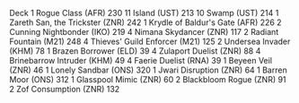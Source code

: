 Deck
1 Rogue Class (AFR) 230
11 Island (UST) 213
10 Swamp (UST) 214
1 Zareth San, the Trickster (ZNR) 242
1 Krydle of Baldur's Gate (AFR) 226
2 Cunning Nightbonder (IKO) 219
4 Nimana Skydancer (ZNR) 117
2 Radiant Fountain (M21) 248
4 Thieves' Guild Enforcer (M21) 125
2 Undersea Invader (KHM) 78
1 Brazen Borrower (ELD) 39
4 Zulaport Duelist (ZNR) 88
4 Brinebarrow Intruder (KHM) 49
4 Faerie Duelist (RNA) 39
1 Beyeen Veil (ZNR) 46
1 Lonely Sandbar (ONS) 320
1 Jwari Disruption (ZNR) 64
1 Barren Moor (ONS) 312
1 Glasspool Mimic (ZNR) 60
2 Blackbloom Rogue (ZNR) 91
2 Zof Consumption (ZNR) 132
